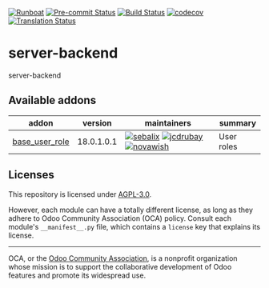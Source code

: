 
[![Runboat](https://img.shields.io/badge/runboat-Try%20me-875A7B.png)](https://runboat.odoo-community.org/builds?repo=OCA/server-backend&target_branch=18.0)
[![Pre-commit Status](https://github.com/OCA/server-backend/actions/workflows/pre-commit.yml/badge.svg?branch=18.0)](https://github.com/OCA/server-backend/actions/workflows/pre-commit.yml?query=branch%3A18.0)
[![Build Status](https://github.com/OCA/server-backend/actions/workflows/test.yml/badge.svg?branch=18.0)](https://github.com/OCA/server-backend/actions/workflows/test.yml?query=branch%3A18.0)
[![codecov](https://codecov.io/gh/OCA/server-backend/branch/18.0/graph/badge.svg)](https://codecov.io/gh/OCA/server-backend)
[![Translation Status](https://translation.odoo-community.org/widgets/server-backend-18-0/-/svg-badge.svg)](https://translation.odoo-community.org/engage/server-backend-18-0/?utm_source=widget)

<!-- /!\ do not modify above this line -->

# server-backend

server-backend

<!-- /!\ do not modify below this line -->

<!-- prettier-ignore-start -->

[//]: # (addons)

Available addons
----------------
addon | version | maintainers | summary
--- | --- | --- | ---
[base_user_role](base_user_role/) | 18.0.1.0.1 | [![sebalix](https://github.com/sebalix.png?size=30px)](https://github.com/sebalix) [![jcdrubay](https://github.com/jcdrubay.png?size=30px)](https://github.com/jcdrubay) [![novawish](https://github.com/novawish.png?size=30px)](https://github.com/novawish) | User roles

[//]: # (end addons)

<!-- prettier-ignore-end -->

## Licenses

This repository is licensed under [AGPL-3.0](LICENSE).

However, each module can have a totally different license, as long as they adhere to Odoo Community Association (OCA)
policy. Consult each module's `__manifest__.py` file, which contains a `license` key
that explains its license.

----
OCA, or the [Odoo Community Association](http://odoo-community.org/), is a nonprofit
organization whose mission is to support the collaborative development of Odoo features
and promote its widespread use.
